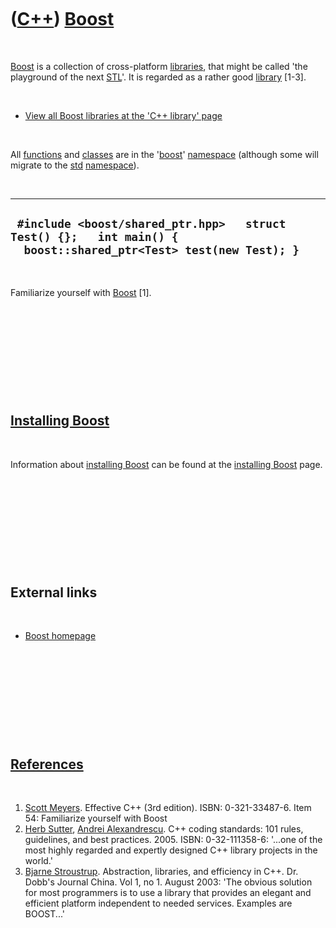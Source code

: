 



 

 

 

 

 

([C++](Cpp.md)) [Boost](CppBoost.md)
======================================

 

[Boost](CppBoost.md) is a collection of cross-platform
[libraries](CppLibrary.md), that might be called 'the playground of the
next [STL](CppStl.md)'. It is regarded as a rather good
[library](CppLibrary.md) \[1-3\].

 

-   [View all Boost libraries at the 'C++ library' page](CppLibrary.md)

 

All [functions](CppFunction.md) and [classes](CppClass.md) are in the
'[boost](CppBoost.md)' [namespace](CppNamespace.md) (although some
will migrate to the [std](CppStd.md) [namespace](CppNamespace.md)).

 

  -------------------------------------------------------------------------------------------------------------------
  ` #include <boost/shared_ptr.hpp>   struct Test() {};   int main() {   boost::shared_ptr<Test> test(new Test); }`
  -------------------------------------------------------------------------------------------------------------------

 

Familiarize yourself with [Boost](CppBoost.md) \[1\].

 

 

 

 

 

[Installing Boost](CppBoostInstall.md)
---------------------------------------

 

Information about [installing Boost](CppBoostInstall.md) can be found
at the [installing Boost](CppBoostInstall.md) page.

 

 

 

 

 

External links
--------------

 

-   [Boost homepage](http://www.boost.org)

 

 

 

 

 

[References](CppReferences.md)
-------------------------------

 

1.  [Scott Meyers](CppScottMeyers.md). Effective C++ (3rd edition).
    ISBN: 0-321-33487-6. Item 54: Familiarize yourself with Boost
2.  [Herb Sutter](CppHerbSutter.md), [Andrei
    Alexandrescu](CppAndreiAlexandrescu.md). C++ coding standards: 101
    rules, guidelines, and best practices. 2005. ISBN: 0-32-111358-6:
    '...one of the most highly regarded and expertly designed C++
    library projects in the world.'
3.  [Bjarne Stroustrup](CppBjarneStroustrup.md). Abstraction,
    libraries, and efficiency in C++. Dr. Dobb's Journal China. Vol 1,
    no 1. August 2003: 'The obvious solution for most programmers is to
    use a library that provides an elegant and efficient platform
    independent to needed services. Examples are BOOST...'

 

 

 

 

 





 



